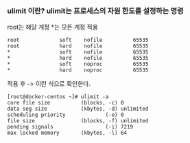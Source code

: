 ### ulimit 이란? ulimit는 프로세스의 자원 한도를 설정하는 명령

root는 해당 계정 *는 모든 계정 적용

```
root             soft    nofile          65535
root             hard    nofile          65535
*                soft    nofile          65535
*                hard    nofile          65535
*                soft    noproc          65535
*                hard    noproc          65535
```

적용 후 -> 이런 식으로 확인한다.

```
[root@docker-centos ~]# ulimit -a
core file size          (blocks, -c) 0
data seg size           (kbytes, -d) unlimited
scheduling priority             (-e) 0
file size               (blocks, -f) unlimited
pending signals                 (-i) 7219
max locked memory       (kbytes, -l) 64
```

